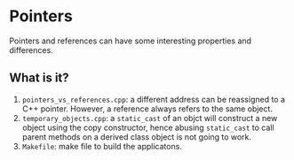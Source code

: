 # Pointers

Pointers and references can have some interesting properties and differences.

## What is it?

  1. `pointers_vs_references.cpp`: a different address can be reassigned to
    a C++ pointer.  However, a reference always refers to the same object.
  1. `temporary_objects.cpp`: a `static_cast` of an objct will construct a
    new object using the copy constructor, hence abusing `static_cast` to
    call parent methods on a derived class object is not going to work.
  1. `Makefile`: make file to build the applicatons.
